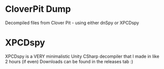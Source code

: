 # CloverPit Dump
Decompiled files from Clover Pit - using either dnSpy or XPCDspy

# XPCDspy
XPCDspy is a VERY minimalistic Unity CSharp decompiler that I made in like 2 hours (if even)
Downloads can be found in the releases tab :)
